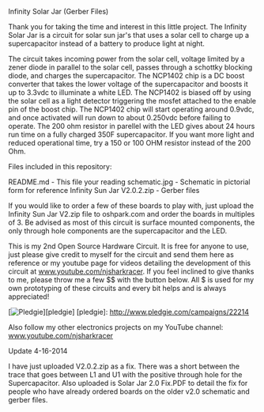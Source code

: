 Infinity Solar Jar (Gerber Files)

Thank you for taking the time and interest in this little project.  The Infinity Solar Jar is a circuit for solar sun jar's that uses a solar cell to charge up a supercapacitor instead of a battery to produce light at night.

The circuit takes incoming power from the solar cell, voltage limited by a zener diode in parallel to the solar cell, passes through a schottky blocking diode, and charges the supercapacitor.  The NCP1402 chip is a DC boost converter that takes the lower voltage of the supercapacitor and boosts it up to 3.3vdc to illuminate a white LED.  The NCP1402 is biased off by using the solar cell as a light detector triggering the mosfet attached to the enable pin of the boost chip.  The NCP1402 chip will start operating around 0.9vdc, and once activated will run down to about 0.250vdc before failing to operate.  The 200 ohm resistor in parellel with the LED gives about 24 hours run time on a fully charged 350F supercapacitor.  If you want more light and reduced operational time, try a 150 or 100 OHM resistor instead of the 200 Ohm.

Files included in this repository:

README.md - This file your reading
schematic.jpg - Schematic in pictorial form for reference
Infinity Sun Jar V2.0.2.zip - Gerber files

If you would like to order a few of these boards to play with, just upload the Infinity Sun Jar V2.zip file to oshpark.com and order the boards in multiples of 3.  Be advised as most of this circuit is surface mounted components, the only through hole components are the supercapacitor and the LED.

This is my 2nd Open Source Hardware Circuit.  It is free for anyone to use, just please give credit to myself for the circuit and send them here as reference or my youtube page for videos detailing the development of this circuit at www.youtube.com/njsharkracer.   If you feel inclined to give thanks to me, please throw me a few $$ with the button below. All $ is used for my own prototyping of these circuits and every bit helps and is always appreciated!

[![Pledgie](http://www.pledgie.com/campaigns/22214.png)][pledgie]
[pledgie]: http://www.pledgie.com/campaigns/22214

Also follow my other electronics projects on my YouTube channel:  www.youtube.com/njsharkracer

Update 4-16-2014

I have just uploaded V2.0.2.zip as a fix.  There was a short between the trace that goes between L1 and U1 with the positive through hole for the Supercapacitor.
Also uploaded is Solar Jar 2.0 Fix.PDF to detail the fix for people who have already ordered boards on the older v2.0 schematic and gerber files.
